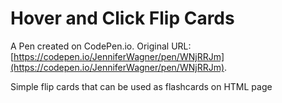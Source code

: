 # Hover and Click Flip Cards

A Pen created on CodePen.io. Original URL: [https://codepen.io/JenniferWagner/pen/WNjRRJm](https://codepen.io/JenniferWagner/pen/WNjRRJm).

Simple flip cards that can be used as flashcards on HTML page